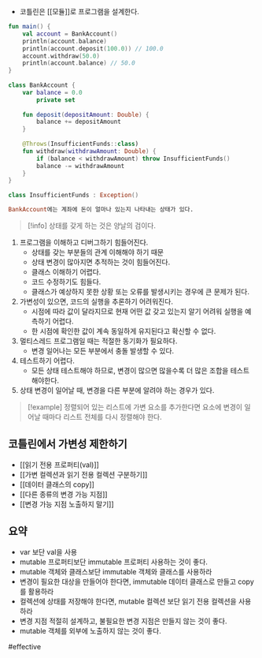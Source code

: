 - 코틀린은 [[모듈]]로 프로그램을 설계한다.
``` kotlin
fun main() {  
    val account = BankAccount()  
    println(account.balance)  
    println(account.deposit(100.0)) // 100.0  
    account.withdraw(50.0)  
    println(account.balance) // 50.0  
}  
  
class BankAccount {  
    var balance = 0.0  
        private set  
  
    fun deposit(depositAmount: Double) {  
        balance += depositAmount  
    }  
  
    @Throws(InsufficientFunds::class)  
    fun withdraw(withdrawAmount: Double) {  
        if (balance < withdrawAmount) throw InsufficientFunds()  
        balance -= withdrawAmount  
    }  
}  
  
class InsufficientFunds : Exception()

BankAccount에는 계좌에 돈이 얼마나 있는지 나타내는 상태가 있다.
```
> [!info] 상태를 갖게 하는 것은 양날의 검이다.
> 
1. 프로그램을 이해하고 디버그하기 힘들어진다.
	- 상태를 갖는 부분들의 관계 이해해야 하기 때문
	- 상태 변경이 많아지면 추적하는 것이 힘들어진다.
	- 클래스 이해하기 어렵다.
	- 코드 수정하기도 힘들다.
	- 클래스가 예상하지 못한 상황 또는 오류를 발생시키는 경우에 큰 문제가 된다.
2. 가변성이 있으면, 코드의 실행을 추론하기 어려워진다.
	- 시점에 따라 값이 달라지므로 현재 어떤 값 갖고 있는지 알기 어려워 실행을 예측하기 어렵다.
	- 한 시점에 확인한 값이 계속 동일하게 유지된다고 확신할 수 없다.
3. 멀티스레드 프로그램일 때는 적절한 동기화가 필요하다.
	- 변경 일어나는 모든 부분에서 충돌 발생할 수 있다.
4. 테스트하기 어렵다.
	- 모든 상태 테스트해야 하므로, 변경이 많으면 많을수록 더 많은 조합을 테스트 해야한다.
5. 상태 변경이 일어날 때, 변경을 다른 부분에 알려야 하는 경우가 있다.
> [!example] 
> 정렬되어 있는 리스트에 가변 요소를 추가한다면 요소에 변경이 일어날 때마다 리스트 전체를 다시 정렬해야 한다.

## 코틀린에서 가변성 제한하기
- [[읽기 전용 프로퍼티(val)]]
- [[가변 컬렉션과 읽기 전용 컬렉션 구분하기]]
- [[데이터 클래스의 copy]]
- [[다른 종류의 변경 가능 지점]]
- [[변경 가능 지점 노출하지 말기]]

## 요약
- var 보단 val을 사용
- mutable 프로퍼티보단 immutable 프로퍼티 사용하는 것이 좋다.
- mutable 객체와 클래스보단 immutable 객체와 클래스를 사용하라
- 변경이 필요한 대상을 만들어야 한다면, immutable 데이터 클래스로 만들고 copy를 활용하라
- 컬렉션에 상태를 저장해야 한다면, mutable 컬렉션 보단 읽기 전용 컬렉션을 사용하라
- 변경 지점 적절히 설계하고, 불필요한 변경 지점은 만들지 않는 것이 좋다.
- mutable 객체를 외부에 노출하지 않는 것이 좋다.

#effective 